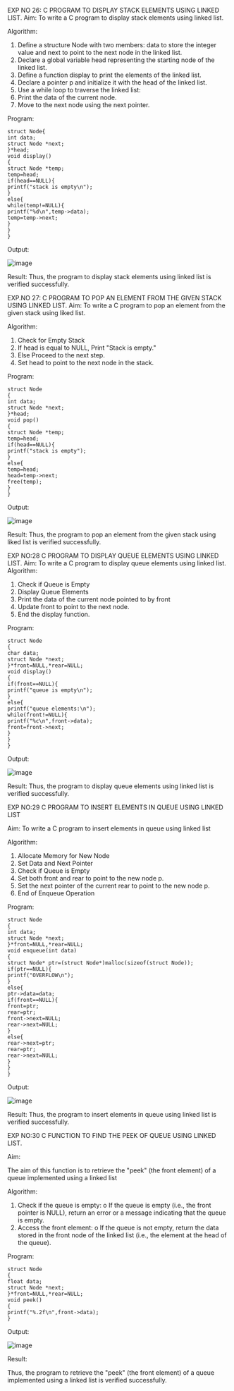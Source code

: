

EXP NO 26: C PROGRAM TO DISPLAY STACK ELEMENTS USING LINKED LIST.
Aim:
To write a C program to display stack elements using linked list.

Algorithm:
1.	Define a structure Node with two members: data to store the integer value and next to point to the next node in the linked list.
2.	Declare a global variable head representing the starting node of the linked list.
3.	Define a function display to print the elements of the linked list.
4.	Declare a pointer p and initialize it with the head of the linked list.
5.	Use a while loop to traverse the linked list:
6.	Print the data of the current node.
7.	Move to the next node using the next pointer.
 
Program:
```
struct Node{
int data;
struct Node *next;
}*head;
void display()
{
struct Node *temp;
temp=head;
if(head==NULL){
printf("stack is empty\n");
}
else{
while(temp!=NULL){
printf("%d\n",temp->data);
temp=temp->next;
}
}
}
```
Output:

![image](https://github.com/user-attachments/assets/42b9c8b0-f334-4a76-887d-aec445273bba)


Result:
Thus, the program to display stack elements using linked list is verified successfully. 



EXP.NO 27: C PROGRAM TO POP AN ELEMENT FROM THE GIVEN STACK USING 
LINKED LIST.
Aim:
To write a C program to pop an element from the given stack using liked list.

Algorithm:
1.	Check for Empty Stack
2.	If head is equal to NULL, Print "Stack is empty."
3.	Else Proceed to the next step.
4.	Set head to point to the next node in the stack.
 
Program:
```
struct Node
{
int data;
struct Node *next;
}*head;
void pop()
{
struct Node *temp;
temp=head;
if(head==NULL){
printf("stack is empty");
}
else{
temp=head;
head=temp->next;
free(temp);
}
}
```
Output:

![image](https://github.com/user-attachments/assets/34cf0f02-fc63-4073-bd18-0077c9e0d25c)



Result:
Thus, the program to pop an element from the given stack using liked list is verified successfully.

 
EXP NO:28 C PROGRAM TO DISPLAY QUEUE ELEMENTS USING LINKED LIST.
Aim:
To write a C program to display queue elements using linked list.
Algorithm:
1.	Check if Queue is Empty
2.	Display Queue Elements
3.	Print the data of the current node pointed to by front
4.	Update front to point to the next node.
5.	End the display function.
 
Program:
```
struct Node
{
char data;
struct Node *next;
}*front=NULL,*rear=NULL;
void display()
{
if(front==NULL){
printf("queue is empty\n");
}
else{
printf("queue elements:\n");
while(front!=NULL){
printf("%c\n",front->data);
front=front->next;
}
}
}
```
Output:

![image](https://github.com/user-attachments/assets/3b45e901-271e-4073-998b-3bb0efdc7b25)


Result:
Thus, the program to display queue elements using linked list is verified successfully.


 
EXP NO:29 C PROGRAM TO INSERT ELEMENTS IN QUEUE USING LINKED LIST

Aim:
To write a C program to insert elements in queue using linked list

Algorithm:
1.	Allocate Memory for New Node
2.	Set Data and Next Pointer
3.	Check if Queue is Empty
4.	Set both front and rear to point to the new node p.
5.	Set the next pointer of the current rear to point to the new node p.
6.	End of Enqueue Operation
 
Program:
```
struct Node
{
int data;
struct Node *next;
}*front=NULL,*rear=NULL;
void enqueue(int data)
{
struct Node* ptr=(struct Node*)malloc(sizeof(struct Node));
if(ptr==NULL){
printf("OVERFLOW\n");
}
else{
ptr->data=data;
if(front==NULL){
front=ptr;
rear=ptr;
front->next=NULL;
rear->next=NULL;
}
else{
rear->next=ptr;
rear=ptr;
rear->next=NULL;
}
}
}
```
Output:

![image](https://github.com/user-attachments/assets/46efe966-fb6b-4527-9e82-d3ffb73d9f51)

Result:
Thus, the program to insert elements in queue using linked list is verified successfully.



EXP NO:30 C FUNCTION TO FIND THE PEEK OF QUEUE USING LINKED LIST.


Aim:

The aim of this function is to retrieve the "peek" (the front element) of a queue implemented using a linked list

Algorithm:

1.	Check if the queue is empty:
o	If the queue is empty (i.e., the front pointer is NULL), return an error or a message indicating that the queue is empty.
2.	Access the front element:
o	If the queue is not empty, return the data stored in the front node of the linked list (i.e., the element at the head of the queue).

Program:
```
struct Node
{
float data;
struct Node *next;
}*front=NULL,*rear=NULL;
void peek()
{
printf("%.2f\n",front->data);
}
```
Output:

![image](https://github.com/user-attachments/assets/b7d3373f-ba21-4e4f-9d0d-6565011297b0)



Result:

Thus, the program to retrieve the "peek" (the front element) of a queue implemented using a linked list is verified successfully.


